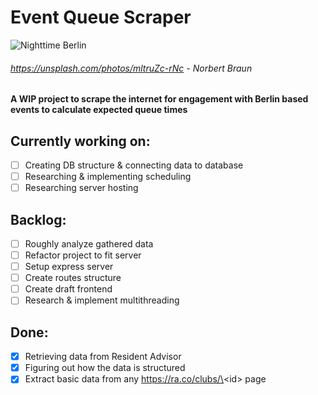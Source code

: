 # Event Queue Scraper

![Nighttime Berlin](https://images.unsplash.com/photo-1641531676310-12de33aaebbc?ixlib=rb-4.0.3&ixid=MnwxMjA3fDB8MHxwaG90by1wYWdlfHx8fGVufDB8fHx8&auto=format&fit=crop&w=800&q=80)

###### https://unsplash.com/photos/mltruZc-rNc - Norbert Braun

#### A WIP project to scrape the internet for engagement with Berlin based events to calculate expected queue times

## Currently working on:

-   [ ] Creating DB structure & connecting data to database
-   [ ] Researching & implementing scheduling
-   [ ] Researching server hosting

## Backlog:

-   [ ] Roughly analyze gathered data
-   [ ] Refactor project to fit server
-   [ ] Setup express server
-   [ ] Create routes structure
-   [ ] Create draft frontend
-   [ ] Research & implement multithreading

## Done:

-   [x] Retrieving data from Resident Advisor
-   [x] Figuring out how the data is structured
-   [x] Extract basic data from any https://ra.co/clubs/\<id\> page
